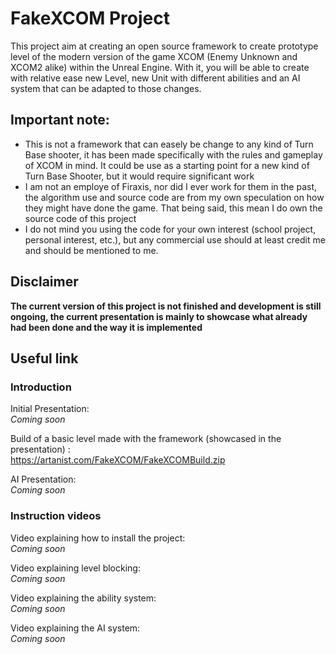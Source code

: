 # FakeXCOM Project
This project aim at creating an open source framework to create prototype level of the modern version of the game XCOM (Enemy Unknown and XCOM2 alike) within the Unreal Engine. With it, you will be able to create with relative ease new Level, new Unit with different abilities and an AI system that can be adapted to those changes.

## Important note:
- This is not a framework that can easely be change to any kind of Turn Base shooter, it has been made specifically with the rules and gameplay of XCOM in mind. It could be use as a starting point for a new kind of Turn Base Shooter, but it would require significant work
- I am not an employe of Firaxis, nor did I ever work for them in the past, the algorithm use and source code are from my own speculation on how they might have done the game. That being said, this mean I do own the source code of this project
- I do not mind you using the code for your own interest (school project, personal interest, etc.), but any commercial use should at least credit me and should be mentioned to me.

## Disclaimer
<b>The current version of this project is not finished and development is still ongoing, the current presentation is mainly to showcase what already had been done and the way it is implemented </b>

## Useful link

### Introduction

Initial Presentation:</br>
<i>Coming soon</i>

Build of a basic level made with the framework (showcased in the presentation) : </br>
https://artanist.com/FakeXCOM/FakeXCOMBuild.zip

AI Presentation:</br>
<i>Coming soon</i>

### Instruction videos

Video explaining how to install the project:</br>
<i>Coming soon</i>

Video explaining level blocking:</br>
<i>Coming soon</i>

Video explaining the ability system:</br>
<i>Coming soon</i>

Video explaining the AI system:</br>
<i>Coming soon</i>
